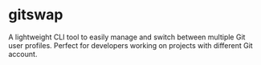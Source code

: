 # gitswap
A lightweight CLI tool to easily manage and switch between multiple Git user profiles. Perfect for developers working on projects with different Git account.
